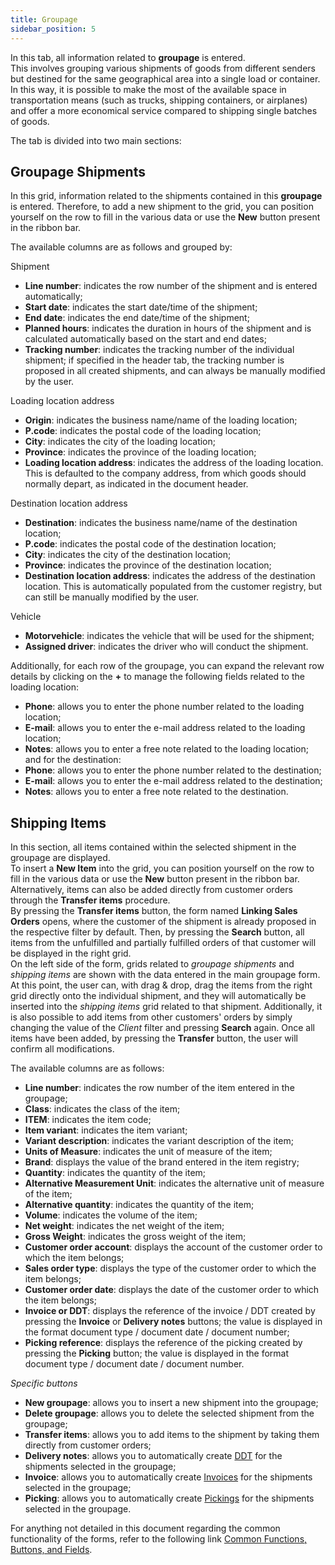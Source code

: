 ```yaml
---
title: Groupage 
sidebar_position: 5
---
```


In this tab, all information related to **groupage** is entered.      
This involves grouping various shipments of goods from different senders but destined for the same geographical area into a single load or container. In this way, it is possible to make the most of the available space in transportation means (such as trucks, shipping containers, or airplanes) and offer a more economical service compared to shipping single batches of goods.

The tab is divided into two main sections:

## Groupage Shipments 

In this grid, information related to the shipments contained in this **groupage** is entered. Therefore, to add a new shipment to the grid, you can position yourself on the row to fill in the various data or use the **New** button present in the ribbon bar. 

The available columns are as follows and grouped by:

Shipment 
- **Line number**: indicates the row number of the shipment and is entered automatically;
- **Start date**: indicates the start date/time of the shipment;
- **End date**: indicates the end date/time of the shipment;
- **Planned hours**: indicates the duration in hours of the shipment and is calculated automatically based on the start and end dates;
- **Tracking number**: indicates the tracking number of the individual shipment; if specified in the header tab, the tracking number is proposed in all created shipments, and can always be manually modified by the user.

Loading location address
- **Origin**: indicates the business name/name of the loading location;         
- **P.code**: indicates the postal code of the loading location;
- **City**: indicates the city of the loading location;
- **Province**: indicates the province of the loading location;
- **Loading location address**: indicates the address of the loading location. This is defaulted to the company address, from which goods should normally depart, as indicated in the document header.

Destination location address
- **Destination**: indicates the business name/name of the destination location;            
- **P.code**: indicates the postal code of the destination location;
- **City**: indicates the city of the destination location;
- **Province**: indicates the province of the destination location;
- **Destination location address**: indicates the address of the destination location. This is automatically populated from the customer registry, but can still be manually modified by the user.

Vehicle 
- **Motorvehicle**: indicates the vehicle that will be used for the shipment;
- **Assigned driver**: indicates the driver who will conduct the shipment.

Additionally, for each row of the groupage, you can expand the relevant row details by clicking on the **+** to manage the following fields related to the loading location:
- **Phone**: allows you to enter the phone number related to the loading location;
- **E-mail**: allows you to enter the e-mail address related to the loading location;
- **Notes**: allows you to enter a free note related to the loading location;
and for the destination:
- **Phone**: allows you to enter the phone number related to the destination;
- **E-mail**: allows you to enter the e-mail address related to the destination;
- **Notes**: allows you to enter a free note related to the destination.

## Shipping Items

In this section, all items contained within the selected shipment in the groupage are displayed.         
To insert a **New Item** into the grid, you can position yourself on the row to fill in the various data or use the **New** button present in the ribbon bar.            
Alternatively, items can also be added directly from customer orders through the **Transfer items** procedure.           
By pressing the **Transfer items** button, the form named **Linking Sales Orders** opens, where the customer of the shipment is already proposed in the respective filter by default. Then, by pressing the **Search** button, all items from the unfulfilled and partially fulfilled orders of that customer will be displayed in the right grid.        
On the left side of the form, grids related to *groupage shipments* and *shipping items* are shown with the data entered in the main groupage form.         
At this point, the user can, with drag & drop, drag the items from the right grid directly onto the individual shipment, and they will automatically be inserted into the *shipping items* grid related to that shipment.
Additionally, it is also possible to add items from other customers' orders by simply changing the value of the *Client* filter and pressing **Search** again.
Once all items have been added, by pressing the **Transfer** button, the user will confirm all modifications.       

The available columns are as follows:   
- **Line number**: indicates the row number of the item entered in the groupage; 
- **Class**: indicates the class of the item; 
- **ITEM**: indicates the item code; 
- **Item variant**: indicates the item variant; 
- **Variant description**: indicates the variant description of the item; 
- **Units of Measure**: indicates the unit of measure of the item;
- **Brand**: displays the value of the brand entered in the item registry;
- **Quantity**: indicates the quantity of the item;
- **Alternative Measurement Unit**: indicates the alternative unit of measure of the item;           
- **Alternative quantity**: indicates the quantity of the item;            
- **Volume**: indicates the volume of the item;             
- **Net weight**: indicates the net weight of the item;
- **Gross Weight**: indicates the gross weight of the item;
- **Customer order account**: displays the account of the customer order to which the item belongs;
- **Sales order type**: displays the type of the customer order to which the item belongs;
- **Customer order date**: displays the date of the customer order to which the item belongs;
- **Invoice or DDT**: displays the reference of the invoice / DDT created by pressing the **Invoice** or **Delivery notes** buttons; the value is displayed in the format document type / document date / document number;
- **Picking reference**: displays the reference of the picking created by pressing the **Picking** button; the value is displayed in the format document type / document date / document number.

*Specific buttons*

- **New groupage**: allows you to insert a new shipment into the groupage; 
- **Delete groupage**: allows you to delete the selected shipment from the groupage; 
- **Transfer items**: allows you to add items to the shipment by taking them directly from customer orders;
- **Delivery notes**: allows you to automatically create [DDT](/docs/sales/sales-delivery-notes/general-overview) for the shipments selected in the groupage;
- **Invoice**: allows you to automatically create [Invoices](/docs/sales/sales-invoices/general-overview) for the shipments selected in the groupage;
- **Picking**: allows you to automatically create [Pickings](/docs/logistics/picking/picking-intro) for the shipments selected in the groupage.

For anything not detailed in this document regarding the common functionality of the forms, refer to the following link [Common Functions, Buttons, and Fields](/docs/guide/common).
